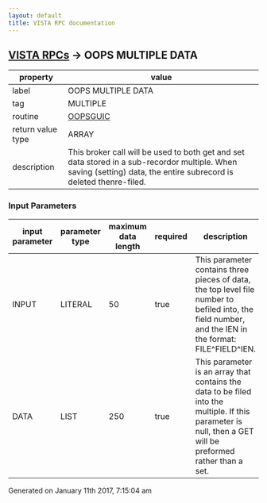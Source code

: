 ```yaml
---
layout: default
title: VISTA RPC documentation
---
```




## [VISTA RPCs](TableOfContent.md) &#8594; OOPS MULTIPLE DATA 

 property | value 
--- | --- 
 label | OOPS MULTIPLE DATA
 tag | MULTIPLE
 routine | [OOPSGUIC](http://code.osehra.org/dox/Routine_OOPSGUIC_source.html)
 return value type | ARRAY
 description | This broker call will be used to both get and set data stored in a sub-recordor multiple.  When saving (setting) data, the entire subrecord is deleted thenre-filed.

### Input Parameters

| input parameter | parameter type | maximum data length | required | description | 
| --- | --- | --- | --- | --- | 
| INPUT | LITERAL | 50 | true | This parameter contains three pieces of data, the top level file number to befiled into, the field number, and the IEN in the format:  FILE^FIELD^IEN. | 
| DATA | LIST | 250 | true | This parameter is an array that contains the data to be filed into the multiple.  If this parameter is null, then a GET will be preformed rather than a set. | 




 Generated on January 11th 2017, 7:15:04 am
